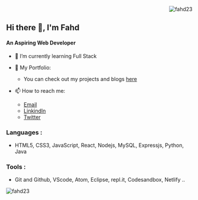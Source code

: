 <p align="right"> <img src="https://komarev.com/ghpvc/?username=fahd23&label=Profile%20views&color=0e75b6&style=flat" alt="fahd23" /> </p>

## Hi there 👋, I'm Fahd
#### An Aspiring Web Developer
- 🌱 I’m currently learning Full Stack

- 🧾 My Portfolio: 
  - You can check out my projects and blogs <a href="https://fahdpf.netlify.app/" target="_blank">here</a>
  
- 📫 How to reach me:
  - <a href="mailto:fahdpno@email.com" target="_blank">Email</a>
  - <a href="https://www.linkedin.com/in/sn-fahd/" target="_blank">LinkindIn</a>
  - <a href="https://twitter.com/Snfahd_" target="_blank">Twitter</a>

### Languages :
  - HTML5, CSS3, JavaScript, React, Nodejs, MySQL, Expressjs, Python, Java

### Tools : 
  - Git and Github, VScode, Atom, Eclipse, repl.it, Codesandbox, Netlify ..

<p><img align="center" src="https://github-readme-streak-stats.herokuapp.com/?user=fahd23&" alt="fahd23" /></p>

<!-- <img src="https://github-readme-stats.vercel.app/api?username=fahd23&&show_icons=true&title_color=ffffff&icon_color=bb2acf&text_color=daf7dc&bg_color=151515"> -->

<!-- - 🔭 I’m currently working on ... 
- 👯 I’m looking to collaborate on ...
- 🤔 I’m looking for help with ...
- 💬 Ask me about ...
- 😄 Pronouns: ...
- ⚡ Fun fact: ... -->

